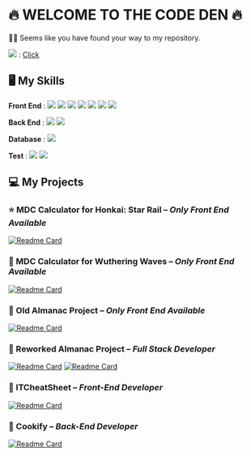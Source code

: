 # 🔥 WELCOME TO THE CODE DEN 🔥
👏👏 Seems like you have found your way to my repository.

![](https://img.shields.io/badge/LinkedIn-informational?style=flat&logo=linkedin&logoColor=white&color=0A66C2) : 
[Click](https://www.linkedin.com/in/napat-wattanasuttiwong-63790a223/)

## 🖥️ My Skills

__Front End__ : 
![](https://img.shields.io/badge/HTML-informational?style=flat&logo=HTML5&logoColor=white&color=dd4b24)
![](https://img.shields.io/badge/CSS-informational?style=flat&logo=CSS3&logoColor=white&color=006ab0)
![](https://img.shields.io/badge/TailwindCSS-informational?style=flat&logo=TailwindCSS&logoColor=white&color=14b4c0)
![](https://img.shields.io/badge/JavaScript-informational?style=flat&logo=javascript&logoColor=30302e&color=e4d04b)
![](https://img.shields.io/badge/TypeScript-informational?style=flat&logo=typescript&logoColor=white&color=3075c0)
![](https://img.shields.io/badge/React-informational?style=flat&logo=React&logoColor=00cdf2&color=172d3a)
![](https://img.shields.io/badge/Next.js-informational?style=flat&logo=Next.js&color=1c252c)

__Back End__ : 
![](https://img.shields.io/badge/Express-informational?style=flat&logo=Express&color=30302e)
![](https://img.shields.io/badge/Mongoose-informational?style=flat&logo=Mongodb&logoColor=white&color=880000)

__Database__ : 
![](https://img.shields.io/badge/MongoDB-informational?style=flat&logo=Mongodb&logoColor=14aa51&color=011e2c)

__Test__ : 
![](https://img.shields.io/badge/Cypress-informational?style=flat&logo=Cypress&color=454547)
![](https://img.shields.io/badge/Jest-informational?style=flat&logo=Jest&color=9a405a)

## 💻 My Projects
### ⭐️ MDC Calculator for Honkai: Star Rail – _Only Front End Available_
[![Readme Card](https://github-readme-stats.vercel.app/api/pin/?username=reklezwlthr&repo=mdc-calculator-hsr&theme=discord_old_blurple)](https://github.com/ReklezWlthr/mdc-calculator-hsr)
### 🎵 MDC Calculator for Wuthering Waves – _Only Front End Available_
[![Readme Card](https://github-readme-stats.vercel.app/api/pin/?username=reklezwlthr&repo=mdc-calculator-ww&theme=discord_old_blurple)](https://github.com/ReklezWlthr/mdc-calculator-ww)
### 📗 Old Almanac Project – _Only Front End Available_
[![Readme Card](https://github-readme-stats.vercel.app/api/pin/?username=reklezwlthr&repo=Almanac&theme=discord_old_blurple)](https://github.com/ReklezWlthr/Almanac)
### 📘 Reworked Almanac Project – _Full Stack Developer_
[![Readme Card](https://github-readme-stats.vercel.app/api/pin/?username=almanac-revamp&repo=almanac_frontend&theme=discord_old_blurple)](https://github.com/Almanac-Revamp/almanac_frontend)
[![Readme Card](https://github-readme-stats.vercel.app/api/pin/?username=almanac-revamp&repo=almanac_backend&theme=discord_old_blurple)](https://github.com/Almanac-Revamp/almanac_backend)
### 📙 ITCheatSheet – _Front-End Developer_
[![Readme Card](https://github-readme-stats.vercel.app/api/pin/?username=IT-cheat-sheet&repo=itcheatsheet-front-end&theme=discord_old_blurple)](https://github.com/IT-cheat-sheet/itcheatsheet-front-end)
### 📕 Cookify – _Back-End Developer_
[![Readme Card](https://github-readme-stats.vercel.app/api/pin/?username=cookify-webapp&repo=cookify-backend&theme=discord_old_blurple)](https://github.com/cookify-webapp/cookify-backend)

